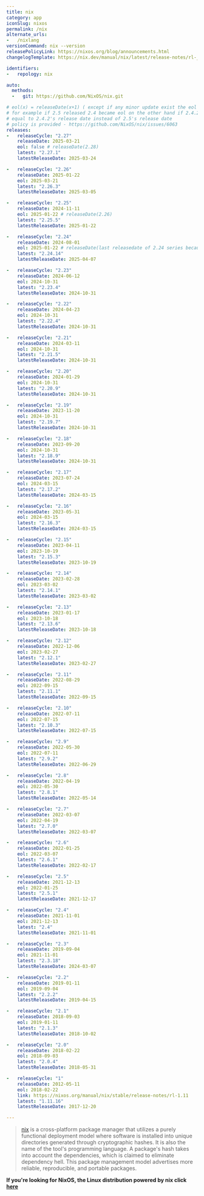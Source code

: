 ```yaml
---
title: nix
category: app
iconSlug: nixos
permalink: /nix
alternate_urls:
-   /nixlang
versionCommand: nix --version
releasePolicyLink: https://nixos.org/blog/announcements.html
changelogTemplate: https://nix.dev/manual/nix/latest/release-notes/rl-__RELEASE_CYCLE__

identifiers:
-   repology: nix

auto:
  methods:
  -   git: https://github.com/NixOS/nix.git

# eol(x) = releaseDate(x+1) ( except if any minor update exist the eol became the date of related latestReleaseDate )
# for example if 2.5 released 2.4 became eol on the other hand if 2.4.2 releases after 2.5 release then EOL of the 2.4 will became
# equal to 2.4.2's release date instead of 2.5's release date
# policy is provided - https://github.com/NixOS/nix/issues/6063
releases:
-   releaseCycle: "2.27"
    releaseDate: 2025-03-21
    eol: false # releaseDate(2.28)
    latest: "2.27.1"
    latestReleaseDate: 2025-03-24

-   releaseCycle: "2.26"
    releaseDate: 2025-01-22
    eol: 2025-03-21
    latest: "2.26.3"
    latestReleaseDate: 2025-03-05

-   releaseCycle: "2.25"
    releaseDate: 2024-11-11
    eol: 2025-01-22 # releaseDate(2.26)
    latest: "2.25.5"
    latestReleaseDate: 2025-01-22

-   releaseCycle: "2.24"
    releaseDate: 2024-08-01
    eol: 2025-01-22 # releaseDate(last releasedate of 2.24 series because 2.25 released)
    latest: "2.24.14"
    latestReleaseDate: 2025-04-07

-   releaseCycle: "2.23"
    releaseDate: 2024-06-12
    eol: 2024-10-31
    latest: "2.23.4"
    latestReleaseDate: 2024-10-31

-   releaseCycle: "2.22"
    releaseDate: 2024-04-23
    eol: 2024-10-31
    latest: "2.22.4"
    latestReleaseDate: 2024-10-31

-   releaseCycle: "2.21"
    releaseDate: 2024-03-11
    eol: 2024-10-31
    latest: "2.21.5"
    latestReleaseDate: 2024-10-31

-   releaseCycle: "2.20"
    releaseDate: 2024-01-29
    eol: 2024-10-31
    latest: "2.20.9"
    latestReleaseDate: 2024-10-31

-   releaseCycle: "2.19"
    releaseDate: 2023-11-20
    eol: 2024-10-31
    latest: "2.19.7"
    latestReleaseDate: 2024-10-31

-   releaseCycle: "2.18"
    releaseDate: 2023-09-20
    eol: 2024-10-31
    latest: "2.18.9"
    latestReleaseDate: 2024-10-31

-   releaseCycle: "2.17"
    releaseDate: 2023-07-24
    eol: 2024-03-15
    latest: "2.17.2"
    latestReleaseDate: 2024-03-15

-   releaseCycle: "2.16"
    releaseDate: 2023-05-31
    eol: 2024-03-15
    latest: "2.16.3"
    latestReleaseDate: 2024-03-15

-   releaseCycle: "2.15"
    releaseDate: 2023-04-11
    eol: 2023-10-19
    latest: "2.15.3"
    latestReleaseDate: 2023-10-19

-   releaseCycle: "2.14"
    releaseDate: 2023-02-28
    eol: 2023-03-02
    latest: "2.14.1"
    latestReleaseDate: 2023-03-02

-   releaseCycle: "2.13"
    releaseDate: 2023-01-17
    eol: 2023-10-18
    latest: "2.13.6"
    latestReleaseDate: 2023-10-18

-   releaseCycle: "2.12"
    releaseDate: 2022-12-06
    eol: 2023-02-27
    latest: "2.12.1"
    latestReleaseDate: 2023-02-27

-   releaseCycle: "2.11"
    releaseDate: 2022-08-29
    eol: 2022-09-15
    latest: "2.11.1"
    latestReleaseDate: 2022-09-15

-   releaseCycle: "2.10"
    releaseDate: 2022-07-11
    eol: 2022-07-15
    latest: "2.10.3"
    latestReleaseDate: 2022-07-15

-   releaseCycle: "2.9"
    releaseDate: 2022-05-30
    eol: 2022-07-11
    latest: "2.9.2"
    latestReleaseDate: 2022-06-29

-   releaseCycle: "2.8"
    releaseDate: 2022-04-19
    eol: 2022-05-30
    latest: "2.8.1"
    latestReleaseDate: 2022-05-14

-   releaseCycle: "2.7"
    releaseDate: 2022-03-07
    eol: 2022-04-19
    latest: "2.7.0"
    latestReleaseDate: 2022-03-07

-   releaseCycle: "2.6"
    releaseDate: 2022-01-25
    eol: 2022-03-07
    latest: "2.6.1"
    latestReleaseDate: 2022-02-17

-   releaseCycle: "2.5"
    releaseDate: 2021-12-13
    eol: 2022-01-25
    latest: "2.5.1"
    latestReleaseDate: 2021-12-17

-   releaseCycle: "2.4"
    releaseDate: 2021-11-01
    eol: 2021-12-13
    latest: "2.4"
    latestReleaseDate: 2021-11-01

-   releaseCycle: "2.3"
    releaseDate: 2019-09-04
    eol: 2021-11-01
    latest: "2.3.18"
    latestReleaseDate: 2024-03-07

-   releaseCycle: "2.2"
    releaseDate: 2019-01-11
    eol: 2019-09-04
    latest: "2.2.2"
    latestReleaseDate: 2019-04-15

-   releaseCycle: "2.1"
    releaseDate: 2018-09-03
    eol: 2019-01-11
    latest: "2.1.3"
    latestReleaseDate: 2018-10-02

-   releaseCycle: "2.0"
    releaseDate: 2018-02-22
    eol: 2018-09-03
    latest: "2.0.4"
    latestReleaseDate: 2018-05-31

-   releaseCycle: "1"
    releaseDate: 2012-05-11
    eol: 2018-02-22
    link: https://nixos.org/manual/nix/stable/release-notes/rl-1.11
    latest: "1.11.16"
    latestReleaseDate: 2017-12-20

---
```


> [nix](https://nixos.org/) is a cross-platform package manager that utilizes a purely functional
> deployment model where software is installed into unique directories generated through
> cryptographic hashes. It is also the name of the tool's programming language. A package's hash
> takes into account the dependencies, which is claimed to eliminate dependency hell. This package
> management model advertises more reliable, reproducible, and portable packages.

**If you're looking for NixOS, the Linux distribution powered by nix click [here](./nixos)**
